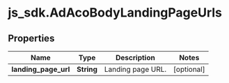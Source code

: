 # js_sdk.AdAcoBodyLandingPageUrls

## Properties
Name | Type | Description | Notes
------------ | ------------- | ------------- | -------------
**landing_page_url** | **String** | Landing page URL. | [optional] 
